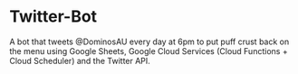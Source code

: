 # Twitter-Bot
A bot that tweets @DominosAU every day at 6pm to put puff crust back on the menu using Google Sheets, Google Cloud Services (Cloud Functions + 
Cloud Scheduler) and the Twitter API.
